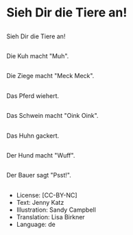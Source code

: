 # Sieh Dir die Tiere an!

##
Sieh Dir die Tiere an!

##
Die Kuh macht "Muh".

##
Die Ziege macht "Meck Meck".

##
Das Pferd wiehert.

##
Das Schwein macht "Oink Oink".

##
Das Huhn gackert.

##
Der Hund macht "Wuff".

##
Der Bauer sagt "Psst!".

##
* License: [CC-BY-NC]
* Text: Jenny Katz
* Illustration: Sandy Campbell
* Translation: Lisa Birkner
* Language: de
